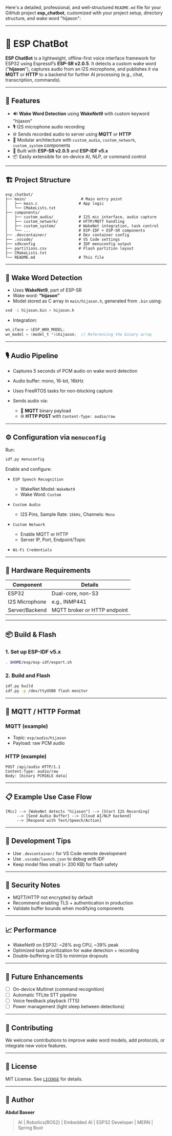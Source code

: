 Here's a detailed, professional, and well-structured `README.md` file for your GitHub project **esp\_chatbot**, customized with your project setup, directory structure, and wake word "hijason":

---

# 🧠 ESP ChatBot

**ESP ChatBot** is a lightweight, offline-first voice interface framework for ESP32 using Espressif’s **ESP-SR v2.0.5**. It detects a custom wake word ("**hijason**"), captures audio from an I2S microphone, and publishes it via **MQTT** or **HTTP** to a backend for further AI processing (e.g., chat, transcription, commands).

---

## 🚀 Features

* 🔊 **Wake Word Detection** using **WakeNet9** with custom keyword "hijason"
* 🎙️ I2S microphone audio recording
* 🌐 Sends recorded audio to server using **MQTT** or **HTTP**
* 🧩 Modular architecture with `custom_audio`, `custom_network`, `custom_system` components
* 🧠 Built with **ESP-SR v2.0.5** and **ESP-IDF v5.x**
* 📦 Easily extensible for on-device AI, NLP, or command control

---

## 🏗️ Project Structure

```
esp_chatbot/
├── main/                        # Main entry point
│   ├── main.c                  # App logic
│   └── CMakeLists.txt
├── components/
│   ├── custom_audio/           # I2S mic interface, audio capture
│   ├── custom_network/         # HTTP/MQTT handling
│   ├── custom_system/          # WakeNet integration, task control
│   └── ...                     # ESP-IDF + ESP-SR components
├── .devcontainer/              # Dev container config
├── .vscode/                    # VS Code settings
├── sdkconfig                   # IDF menuconfig output
├── partitions.csv              # Flash partition layout
├── CMakeLists.txt
└── README.md                   # This file
```

---

## 🧠 Wake Word Detection

* Uses **WakeNet9**, part of ESP-SR
* Wake word: **“hijason”**
* Model stored as C array in `main/hijason.h`, generated from `.bin` using:

```bash
xxd -i hijason.bin > hijason.h
```

* Integration:

```c
wn_iface = &ESP_WN9_MODEL;
wn_model = (model_t *)&hijason;  // Referencing the binary array
```

---

## 🎙️ Audio Pipeline

* Captures 5 seconds of PCM audio on wake word detection
* Audio buffer: mono, 16-bit, 16kHz
* Uses FreeRTOS tasks for non-blocking capture
* Sends audio via:

  * 📨 **MQTT** binary payload
  * 🌐 **HTTP POST** with `Content-Type: audio/raw`

---

## ⚙️ Configuration via `menuconfig`

Run:

```bash
idf.py menuconfig
```

Enable and configure:

* `ESP Speech Recognition`

  * WakeNet Model: `WakeNet9`
  * Wake Word: `Custom`
* `Custom Audio`

  * I2S Pins, Sample Rate: `16kHz`, Channels: `Mono`
* `Custom Network`

  * Enable MQTT or HTTP
  * Server IP, Port, Endpoint/Topic
* `Wi-Fi Credentials`

---

## 🔌 Hardware Requirements

| Component      | Details                      |
| -------------- | ---------------------------- |
| ESP32          | Dual-core, non-S3            |
| I2S Microphone | e.g., INMP441                |
| Server/Backend | MQTT broker or HTTP endpoint |

---

## 📦 Build & Flash

### 1. Set up ESP-IDF v5.x

```bash
. $HOME/esp/esp-idf/export.sh
```

### 2. Build and Flash

```bash
idf.py build
idf.py -p /dev/ttyUSB0 flash monitor
```

---

## 📡 MQTT / HTTP Format

### MQTT (example)

* Topic: `esp/audio/hijason`
* Payload: raw PCM audio

### HTTP (example)

```http
POST /api/audio HTTP/1.1
Content-Type: audio/raw
Body: [binary PCM16LE data]
```

---

## 📋 Example Use Case Flow

```
[Mic] --> [WakeNet detects "hijason"] --> [Start I2S Recording]
     --> [Send Audio Buffer] --> [Cloud AI/NLP backend]
     --> [Respond with Text/Speech/Action]
```

---

## 🧰 Development Tips

* Use `.devcontainer/` for VS Code remote development
* Use `.vscode/launch.json` to debug with IDF
* Keep model files small (< 200 KB) for flash safety

---

## 🔐 Security Notes

* MQTT/HTTP not encrypted by default
* Recommend enabling TLS + authentication in production
* Validate buffer bounds when modifying components

---

## 📈 Performance

* WakeNet9 on ESP32: \~28% avg CPU, \~39% peak
* Optimized task prioritization for wake detection + recording
* Double-buffering in I2S to minimize dropouts

---

## 🔮 Future Enhancements

* [ ] On-device Multinet (command recognition)
* [ ] Automatic TFLite STT pipeline
* [ ] Voice feedback playback (TTS)
* [ ] Power management (light sleep between detections)

---

## 🤝 Contributing

We welcome contributions to improve wake word models, add protocols, or integrate new voice features.

---

## 📄 License

MIT License. See [`LICENSE`](./LICENSE) for details.

---

## 👤 Author

**Abdul Baseer**

> AI | Robotics(ROS2) | Embedded AI | ESP32 Developer | MERN | Spring Boot